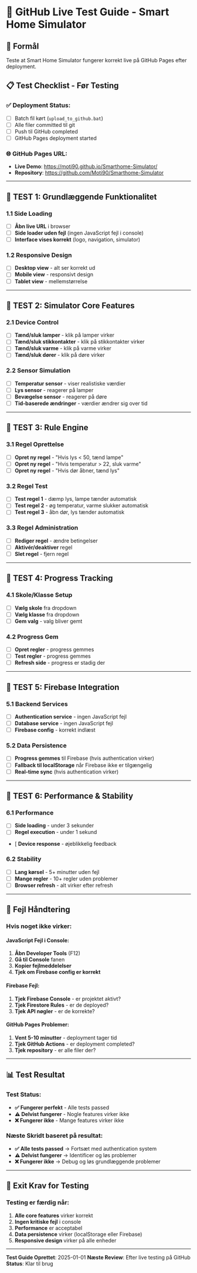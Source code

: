# 🧪 GitHub Live Test Guide - Smart Home Simulator

## 🎯 **Formål**
Teste at Smart Home Simulator fungerer korrekt live på GitHub Pages efter deployment.

## 📋 **Test Checklist - Før Testing**

### **✅ Deployment Status:**
- [ ] Batch fil kørt (`upload_to_github.bat`)
- [ ] Alle filer committed til git
- [ ] Push til GitHub completed
- [ ] GitHub Pages deployment started

### **🌐 GitHub Pages URL:**
- **Live Demo**: https://moti90.github.io/Smarthome-Simulator/
- **Repository**: https://github.com/Moti90/Smarthome-Simulator

---

## 🧪 **TEST 1: Grundlæggende Funktionalitet**

### **1.1 Side Loading**
- [ ] **Åbn live URL** i browser
- [ ] **Side loader uden fejl** (ingen JavaScript fejl i console)
- [ ] **Interface vises korrekt** (logo, navigation, simulator)

### **1.2 Responsive Design**
- [ ] **Desktop view** - alt ser korrekt ud
- [ ] **Mobile view** - responsivt design
- [ ] **Tablet view** - mellemstørrelse

---

## 🧪 **TEST 2: Simulator Core Features**

### **2.1 Device Control**
- [ ] **Tænd/sluk lamper** - klik på lamper virker
- [ ] **Tænd/sluk stikkontakter** - klik på stikkontakter virker
- [ ] **Tænd/sluk varme** - klik på varme virker
- [ ] **Tænd/sluk dører** - klik på døre virker

### **2.2 Sensor Simulation**
- [ ] **Temperatur sensor** - viser realistiske værdier
- [ ] **Lys sensor** - reagerer på lamper
- [ ] **Bevægelse sensor** - reagerer på døre
- [ ] **Tid-baserede ændringer** - værdier ændrer sig over tid

---

## 🧪 **TEST 3: Rule Engine**

### **3.1 Regel Oprettelse**
- [ ] **Opret ny regel** - "Hvis lys < 50, tænd lampe"
- [ ] **Opret ny regel** - "Hvis temperatur > 22, sluk varme"
- [ ] **Opret ny regel** - "Hvis dør åbner, tænd lys"

### **3.2 Regel Test**
- [ ] **Test regel 1** - dæmp lys, lampe tænder automatisk
- [ ] **Test regel 2** - øg temperatur, varme slukker automatisk
- [ ] **Test regel 3** - åbn dør, lys tænder automatisk

### **3.3 Regel Administration**
- [ ] **Rediger regel** - ændre betingelser
- [ ] **Aktivér/deaktiver** regel
- [ ] **Slet regel** - fjern regel

---

## 🧪 **TEST 4: Progress Tracking**

### **4.1 Skole/Klasse Setup**
- [ ] **Vælg skole** fra dropdown
- [ ] **Vælg klasse** fra dropdown
- [ ] **Gem valg** - valg bliver gemt

### **4.2 Progress Gem**
- [ ] **Opret regler** - progress gemmes
- [ ] **Test regler** - progress gemmes
- [ ] **Refresh side** - progress er stadig der

---

## 🧪 **TEST 5: Firebase Integration**

### **5.1 Backend Services**
- [ ] **Authentication service** - ingen JavaScript fejl
- [ ] **Database service** - ingen JavaScript fejl
- [ ] **Firebase config** - korrekt indlæst

### **5.2 Data Persistence**
- [ ] **Progress gemmes** til Firebase (hvis authentication virker)
- [ ] **Fallback til localStorage** når Firebase ikke er tilgængelig
- [ ] **Real-time sync** (hvis authentication virker)

---

## 🧪 **TEST 6: Performance & Stability**

### **6.1 Performance**
- [ ] **Side loading** - under 3 sekunder
- [ ] **Regel execution** - under 1 sekund
- [ **Device response** - øjeblikkelig feedback

### **6.2 Stability**
- [ ] **Lang kørsel** - 5+ minutter uden fejl
- [ ] **Mange regler** - 10+ regler uden problemer
- [ ] **Browser refresh** - alt virker efter refresh

---

## 🐛 **Fejl Håndtering**

### **Hvis noget ikke virker:**

#### **JavaScript Fejl i Console:**
1. **Åbn Developer Tools** (F12)
2. **Gå til Console** fanen
3. **Kopier fejlmeddelelser**
4. **Tjek om Firebase config er korrekt**

#### **Firebase Fejl:**
1. **Tjek Firebase Console** - er projektet aktivt?
2. **Tjek Firestore Rules** - er de deployed?
3. **Tjek API nøgler** - er de korrekte?

#### **GitHub Pages Problemer:**
1. **Vent 5-10 minutter** - deployment tager tid
2. **Tjek GitHub Actions** - er deployment completed?
3. **Tjek repository** - er alle filer der?

---

## 📊 **Test Resultat**

### **Test Status:**
- **✅ Fungerer perfekt** - Alle tests passed
- **⚠️ Delvist fungerer** - Nogle features virker ikke
- **❌ Fungerer ikke** - Mange features virker ikke

### **Næste Skridt baseret på resultat:**
- **✅ Alle tests passed** → Fortsæt med authentication system
- **⚠️ Delvist fungerer** → Identificer og løs problemer
- **❌ Fungerer ikke** → Debug og løs grundlæggende problemer

---

## 🎯 **Exit Krav for Testing**

### **Testing er færdig når:**
1. **Alle core features** virker korrekt
2. **Ingen kritiske fejl** i console
3. **Performance** er acceptabel
4. **Data persistence** virker (localStorage eller Firebase)
5. **Responsive design** virker på alle enheder

---

**Test Guide Oprettet**: 2025-01-01
**Næste Review**: Efter live testing på GitHub
**Status**: Klar til brug
